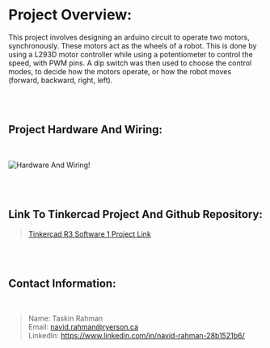 # Project Overview: # 
This project involves designing an arduino circuit to operate two motors, synchronously. 
These motors act as the wheels of a robot. This is done by using a L293D motor controller while using a potentiometer to control the speed, with PWM pins. 
A dip switch was then used to choose the control modes, to decide how the motors operate, or how the robot moves (forward, backward, right, left).

<br>
<br>

## Project Hardware And Wiring: ##

<br>

![Hardware And Wiring!](images/tinkerpic.png)

<br>
<br>

## Link To Tinkercad Project And Github Repository: ##

>[Tinkercad R3 Software 1 Project Link](https://www.tinkercad.com/things/9EGykkYotuU "R3 Project (Taskin Rahman)")

<br>
<br>

 ## Contact Information: ##
<br>

>Name: Taskin Rahman <br>
>Email: navid.rahman@ryerson.ca <br>
>LinkedIn: https://www.linkedin.com/in/navid-rahman-28b1521b6/
